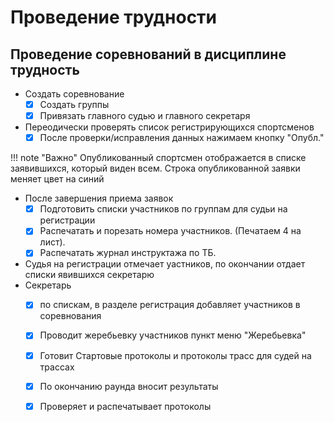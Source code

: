 # Проведение трудности

## Проведение соревнований в дисциплине трудность

* Создать соревнование
    * [x] Создать группы
    * [x] Привязать главного судью и главного секретаря
* Переодически проверять список регистрирующихся спортсменов
    * [x] После проверки/исправления данных нажимаем кнопку "Опубл."

!!! note "Важно"
    Опубликованный спортсмен отображается в списке заявившихся, который виден всем.
    Строка опубликованной заявки меняет цвет на синий

* После завершения приема заявок
    * [x] Подготовить списки участников по группам для судьи на регистрации
    * [x] Распечатать и порезать номера участников. (Печатаем 4 на лист).
    * [x] Распечатать журнал инструктажа по ТБ.

* Судья на регистрации отмечает уастников, по окончании отдает списки явившихся секретарю
* Секретарь
    * [x] по спискам, в разделе регистрация добавляет участников в соревнования
    * [x] Проводит жеребьевку участников пункт меню "Жеребьевка"
    * [x] Готовит Стартовые протоколы и протоколы трасс для судей на трассах
    * [x] По окончанию раунда вносит результаты
    * [x] Проверяет и распечатывает протоколы

